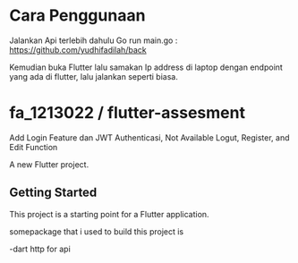 # Cara Penggunaan 
Jalankan Api terlebih dahulu Go run main.go : https://github.com/yudhifadilah/back

Kemudian buka Flutter lalu samakan Ip address di laptop dengan endpoint yang ada di flutter, lalu jalankan seperti biasa.

# fa_1213022 / flutter-assesment
Add Login Feature dan JWT Authenticasi,
Not Available Logut, Register, and Edit Function 

A new Flutter project.

## Getting Started

This project is a starting point for a Flutter application.

somepackage that i used to build this project is

-dart http for api




